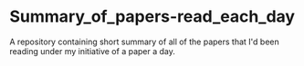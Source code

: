 # Summary_of_papers-read_each_day
A repository containing short summary of all of the papers that I'd been reading under my initiative of a paper a day.
